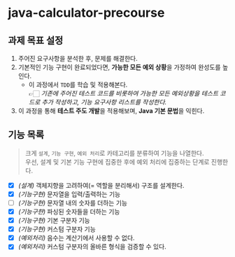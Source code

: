 # java-calculator-precourse

## 과제 목표 설정

1. 주어진 요구사항을 분석한 후, 문제를 해결한다.
2. 기본적인 기능 구현이 완료되었다면, **가능한 모든 예외 상황**을 가정하여 완성도를 높인다.
   - 이 과정에서 `TDD`를 학습 및 적용해본다.  
     👉🏻 _기존에 주어진 테스트 코드를 비롯하여 가능한 모든 예외상황을 테스트 코드로 추가 작성하고, 기능 요구사항 리스트를 작성한다._
3. 이 과정을 통해 **테스트 주도 개발**을 적용해보며, **Java 기본 문법**을 익힌다.

## 기능 목록

> 크게 `설계`, `기능 구현`, `예외 처리`로 카테고리를 분류하여 기능을 나열한다.  
> 우선, 설계 및 기본 기능 구현에 집중한 후에 예외 처리에 집중하는 단계로 진행한다.

- [x] _(설계)_ 객체지향을 고려하여(= 역할을 분리해서) 구조를 설계한다.
- [x] _(기능구현)_ 문자열을 입력/출력하는 기능
- [ ] _(기능구현)_ 문자열 내의 숫자를 더하는 기능
- [x] _(기능구햔)_ 파싱된 숫자들을 더하는 기능
- [x] _(기능구현)_ 기본 구분자 기능
- [x] _(기능구현)_ 커스텀 구분자 기능
- [x] _(예외처리)_ 음수는 계산기에서 사용할 수 없다.
- [x] _(예외처리)_ 커스텀 구분자의 올바른 형식을 검증할 수 있다.
